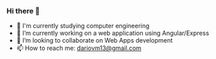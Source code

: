 ### Hi there 👋

- 🌱 I'm currently studying computer engineering
- 🔭 I’m currently working on a web application using Angular/Express
- 👯 I’m looking to collaborate on Web Apps development
- 📫 How to reach me: dariovm13@gmail.com
